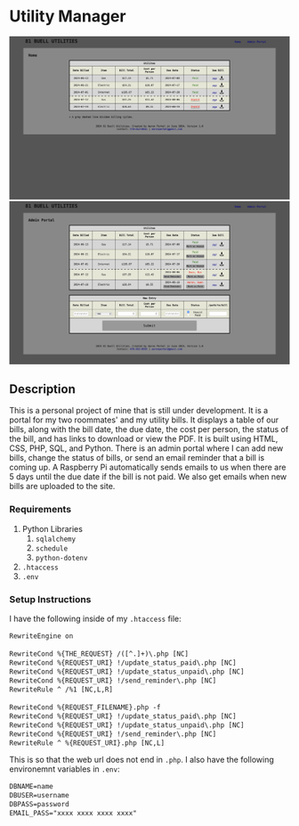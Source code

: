 # Utility Manager


![Home Page](images/index.png)
![Admin Portal Page](images/portal.png)

## Description
This is a personal project of mine that is still under development. It is a portal for my two roommates' and my utility bills. It displays a table of our bills, along with the bill date, the due date, the cost per person, the status of the bill, and has links to download or view the PDF. It is built using HTML, CSS, PHP, SQL, and Python. There is an admin portal where I can add new bills, change the status of bills, or send an email reminder that a bill is coming up. A Raspberry Pi automatically sends emails to us when there are 5 days until the due date if the bill is not paid. We also get emails when new bills are uploaded to the site.

### Requirements
1. Python Libraries
    1. `sqlalchemy`
    2. `schedule`
    3. `python-dotenv`
2. `.htaccess`
3. `.env`

### Setup Instructions
I have the following inside of my `.htaccess` file:

```
RewriteEngine on

RewriteCond %{THE_REQUEST} /([^.]+)\.php [NC]
RewriteCond %{REQUEST_URI} !/update_status_paid\.php [NC]
RewriteCond %{REQUEST_URI} !/update_status_unpaid\.php [NC]
RewriteCond %{REQUEST_URI} !/send_reminder\.php [NC]
RewriteRule ^ /%1 [NC,L,R]

RewriteCond %{REQUEST_FILENAME}.php -f
RewriteCond %{REQUEST_URI} !/update_status_paid\.php [NC]
RewriteCond %{REQUEST_URI} !/update_status_unpaid\.php [NC]
RewriteCond %{REQUEST_URI} !/send_reminder\.php [NC]
RewriteRule ^ %{REQUEST_URI}.php [NC,L]
```

This is so that the web url does not end in `.php`. I also have the following environemnt variables in `.env`:

```
DBNAME=name
DBUSER=username
DBPASS=password
EMAIL_PASS="xxxx xxxx xxxx xxxx"
```

